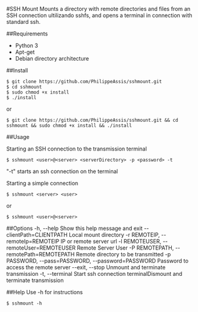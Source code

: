 #SSH Mount
Mounts a directory with remote directories and files from an SSH connection ultilizando sshfs, and opens a terminal in connection with standard ssh.

##Requirements

- Python 3
- Apt-get
- Debian directory architecture

##Install

```shell
$ git clone https://github.com/PhilippeAssis/sshmount.git
$ cd sshmount
$ sudo chmod +x install
$ ./install
```
or
```shell
$ git clone https://github.com/PhilippeAssis/sshmount.git && cd sshmount && sudo chmod +x install && ./install
```

##Usage

Starting an SSH connection to the transmission terminal

```shell
$ sshmount <user>@<server> <serverDirectory> -p <password> -t
```

"-t" starts an ssh connection on the terminal

Starting a simple connection
```shell
$ sshmount <server> <user>
```
or
```shell
$ sshmount <user>@<server>
```

##Options
    -h, --help                                            Show this help message and exit
    --clientPath=CLIENTPATH                               Local mount directory
    -r REMOTEIP, --remoteIp=REMOTEIP                      IP or remote server url
    -l REMOTEUSER, --remoteUser=REMOTEUSER                Remote Server User
    -P REMOTEPATH, --remotePath=REMOTEPATH                Remote directory to be transmitted
    -p PASSWORD, --pass=PASSWORD, --password=PASSWORD     Password to access the remote server
    --exit, --stop                                        Unmount and terminate transmission
    -t, --terminal                                        Start ssh connection terminalDismount and terminate transmission


##Help
Use -h for instructions
```shell
$ sshmount -h
```
